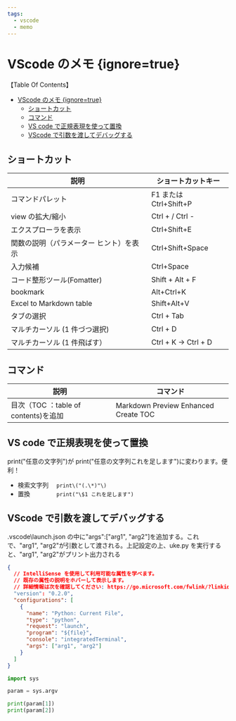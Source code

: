 ```yaml
---
tags:
  - vscode
  - memo
---
```


# VScode のメモ {ignore=true}

【Table Of Contents】

<!-- @import "[TOC]" {cmd="toc" depthFrom=1 depthTo=6 orderedList=false} -->

<!-- code_chunk_output -->

- [VScode のメモ {ignore=true}](#vscode-のメモ-ignoretrue)
  - [ショートカット](#ショートカット)
  - [コマンド](#コマンド)
  - [VS code で正規表現を使って置換](#vs-code-で正規表現を使って置換)
  - [VScode で引数を渡してデバッグする](#vscode-で引数を渡してデバッグする)

<!-- /code_chunk_output -->

## ショートカット

| 説明                                    | ショートカットキー     |
| --------------------------------------- | ---------------------- |
| コマンドパレット                        | F1 または Ctrl+Shift+P |
| view の拡大/縮小                        | Ctrl + / Ctrl -        |
| エクスプローラを表示                    | Ctrl+Shift+E           |
| 関数の説明（パラメーター ヒント）を表示 | Ctrl+Shift+Space       |
| 入力候補                                | Ctrl+Space             |
| コード整形ツール(Fomatter)              | Shift + Alt + F        |
| bookmark                                | Alt+Ctrl+K             |
| Excel to Markdown table                 | Shift+Alt+V            |
| タブの選択                              | Ctrl + Tab             |
| マルチカーソル (1 件づつ選択)           | Ctrl + D               |
| マルチカーソル (1 件飛ばす）            | Ctrl + K -> Ctrl + D   |

## コマンド

| 説明                                 | コマンド                             |
| ------------------------------------ | ------------------------------------ |
| 目次（TOC ：table of contents)を追加 | Markdown Preview Enhanced Create TOC |

## VS code で正規表現を使って置換

print("任意の文字列")が print("任意の文字列これを足します")に変わります。便利！

- 検索文字列　 `print\("(.\*)"\)`
- 置換　　　　 `print("\$1 これを足します")`

## VScode で引数を渡してデバッグする

.vscode\launch.json の中に"args":["arg1", "arg2"]を追加する。これで、"arg1", "arg2"が引数として渡される。上記設定の上、uke.py を実行すると、"arg1", "arg2"がプリント出力される

```json
{
  // IntelliSense を使用して利用可能な属性を学べます。
  // 既存の属性の説明をホバーして表示します。
  // 詳細情報は次を確認してください: https://go.microsoft.com/fwlink/?linkid=830387
  "version": "0.2.0",
  "configurations": [
    {
      "name": "Python: Current File",
      "type": "python",
      "request": "launch",
      "program": "${file}",
      "console": "integratedTerminal",
      "args": ["arg1", "arg2"]
    }
  ]
}
```

```py
import sys

param = sys.argv

print(param[1])
print(param[2])
```
